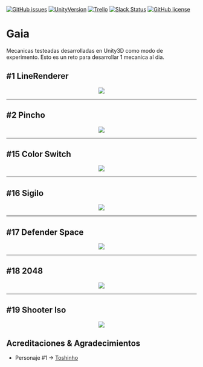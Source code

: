 [![GitHub issues](https://img.shields.io/github/issues/Nerve-Alexandria/Gaia.svg)](https://github.com/Nerve-Alexandria/Gaia/issues)
[![UnityVersion](https://img.shields.io/badge/Unity-5.6.1f1-blue.svg)](https://unity3d.com/es)
[![Trello](https://img.shields.io/badge/Trello-OFF-red.svg)](https://github.com/MOON-TYPE/MIcaros)
[![Slack Status](https://moonantonio.herokuapp.com/badge.svg)](https://moonantonio.herokuapp.com/)
[![GitHub license](https://img.shields.io/badge/license-MIT-blue.svg)](https://raw.githubusercontent.com/Nerve-Alexandria/Gaia/master/LICENSE)

# Gaia
Mecanicas testeadas desarrolladas en Unity3D como modo de experimento. Esto es un reto para desarrollar 1 mecanica al dia.

## #1 LineRenderer
<p align="center">
  <img src="https://github.com/Nerve-Alexandria/Gaia/blob/master/res/prev01.gif?raw=true">
</p>

---

## #2 Pincho
<p align="center">
  <img src="https://github.com/Nerve-Alexandria/Gaia/blob/master/res/prev02.gif?raw=true">
</p>

---

## #15 Color Switch
<p align="center">
  <img src="https://github.com/Nerve-Alexandria/Gaia/blob/master/res/prev15.gif?raw=true">
</p>

---

## #16 Sigilo
<p align="center">
  <img src="https://github.com/Nerve-Alexandria/Gaia/blob/master/res/prev16.gif?raw=true">
</p>

---

## #17 Defender Space
<p align="center">
  <img src="https://github.com/Nerve-Alexandria/Gaia/blob/master/res/prev17.gif?raw=true">
</p>

---

## #18 2048
<p align="center">
  <img src="https://github.com/Nerve-Alexandria/Gaia/blob/master/res/prev18.gif?raw=true">
</p>

---

## #19 Shooter Iso
<p align="center">
  <img src="https://github.com/Nerve-Alexandria/Gaia/blob/master/res/prev19.gif?raw=true">
</p>


## Acreditaciones & Agradecimientos

* Personaje #1 -> [Toshinho][1]


[1]: http://toshinho.deviantart.com/
